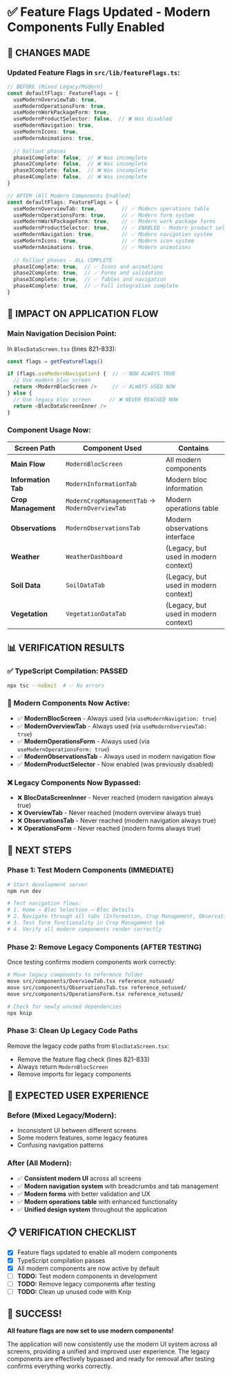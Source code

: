# ✅ Feature Flags Updated - Modern Components Fully Enabled

## 🎯 **CHANGES MADE**

### **Updated Feature Flags in `src/lib/featureFlags.ts`:**

```typescript
// BEFORE (Mixed Legacy/Modern)
const defaultFlags: FeatureFlags = {
  useModernOverviewTab: true,
  useModernOperationsForm: true,
  useModernWorkPackageForm: true,
  useModernProductSelector: false,  // ❌ Was disabled
  useModernNavigation: true,
  useModernIcons: true,
  useModernAnimations: true,
  
  // Rollout phases
  phase1Complete: false,  // ❌ Was incomplete
  phase2Complete: false,  // ❌ Was incomplete
  phase3Complete: false,  // ❌ Was incomplete
  phase4Complete: false,  // ❌ Was incomplete
}

// AFTER (All Modern Components Enabled)
const defaultFlags: FeatureFlags = {
  useModernOverviewTab: true,        // ✅ Modern operations table
  useModernOperationsForm: true,     // ✅ Modern form system
  useModernWorkPackageForm: true,    // ✅ Modern work package forms
  useModernProductSelector: true,    // ✅ ENABLED - Modern product selector
  useModernNavigation: true,         // ✅ Modern navigation system
  useModernIcons: true,              // ✅ Modern icon system
  useModernAnimations: true,         // ✅ Modern animations
  
  // Rollout phases - ALL COMPLETE
  phase1Complete: true,  // ✅ Icons and animations
  phase2Complete: true,  // ✅ Forms and validation
  phase3Complete: true,  // ✅ Tables and navigation
  phase4Complete: true,  // ✅ Full integration complete
}
```

## 🔄 **IMPACT ON APPLICATION FLOW**

### **Main Navigation Decision Point:**

In `BlocDataScreen.tsx` (lines 821-833):
```typescript
const flags = getFeatureFlags()

if (flags.useModernNavigation) {  // ✅ NOW ALWAYS TRUE
  // Use modern bloc screen
  return <ModernBlocScreen />     // ✅ ALWAYS USED NOW
} else {
  // Use legacy bloc screen      // ❌ NEVER REACHED NOW
  return <BlocDataScreenInner />
}
```

### **Component Usage Now:**

| Screen Path | Component Used | Contains |
|-------------|----------------|----------|
| **Main Flow** | `ModernBlocScreen` | All modern components |
| **Information Tab** | `ModernInformationTab` | Modern bloc information |
| **Crop Management** | `ModernCropManagementTab` → `ModernOverviewTab` | Modern operations table |
| **Observations** | `ModernObservationsTab` | Modern observations interface |
| **Weather** | `WeatherDashboard` | (Legacy, but used in modern context) |
| **Soil Data** | `SoilDataTab` | (Legacy, but used in modern context) |
| **Vegetation** | `VegetationDataTab` | (Legacy, but used in modern context) |

## 📊 **VERIFICATION RESULTS**

### **✅ TypeScript Compilation:** PASSED
```bash
npx tsc --noEmit  # ✅ No errors
```

### **🎯 Modern Components Now Active:**
- ✅ **ModernBlocScreen** - Always used (via `useModernNavigation: true`)
- ✅ **ModernOverviewTab** - Always used (via `useModernOverviewTab: true`)
- ✅ **ModernOperationsForm** - Always used (via `useModernOperationsForm: true`)
- ✅ **ModernObservationsTab** - Always used in modern navigation flow
- ✅ **ModernProductSelector** - Now enabled (was previously disabled)

### **❌ Legacy Components Now Bypassed:**
- ❌ **BlocDataScreenInner** - Never reached (modern navigation always true)
- ❌ **OverviewTab** - Never reached (modern overview always true)
- ❌ **ObservationsTab** - Never reached (modern navigation always true)
- ❌ **OperationsForm** - Never reached (modern forms always true)

## 🚀 **NEXT STEPS**

### **Phase 1: Test Modern Components (IMMEDIATE)**
```bash
# Start development server
npm run dev

# Test navigation flows:
# 1. Home → Bloc Selection → Bloc Details
# 2. Navigate through all tabs (Information, Crop Management, Observations)
# 3. Test form functionality in Crop Management tab
# 4. Verify all modern components render correctly
```

### **Phase 2: Remove Legacy Components (AFTER TESTING)**
Once testing confirms modern components work correctly:

```bash
# Move legacy components to reference folder
move src/components/OverviewTab.tsx reference_notused/
move src/components/ObservationsTab.tsx reference_notused/
move src/components/OperationsForm.tsx reference_notused/

# Check for newly unused dependencies
npx knip
```

### **Phase 3: Clean Up Legacy Code Paths**
Remove the legacy code paths from `BlocDataScreen.tsx`:
- Remove the feature flag check (lines 821-833)
- Always return `ModernBlocScreen`
- Remove imports for legacy components

## 🎯 **EXPECTED USER EXPERIENCE**

### **Before (Mixed Legacy/Modern):**
- Inconsistent UI between different screens
- Some modern features, some legacy features
- Confusing navigation patterns

### **After (All Modern):**
- ✅ **Consistent modern UI** across all screens
- ✅ **Modern navigation system** with breadcrumbs and tab management
- ✅ **Modern forms** with better validation and UX
- ✅ **Modern operations table** with enhanced functionality
- ✅ **Unified design system** throughout the application

## 📋 **VERIFICATION CHECKLIST**

- [x] Feature flags updated to enable all modern components
- [x] TypeScript compilation passes
- [x] All modern components are now active by default
- [ ] **TODO:** Test modern components in development
- [ ] **TODO:** Remove legacy components after testing
- [ ] **TODO:** Clean up unused code with Knip

## 🎉 **SUCCESS!**

**All feature flags are now set to use modern components!** 

The application will now consistently use the modern UI system across all screens, providing a unified and improved user experience. The legacy components are effectively bypassed and ready for removal after testing confirms everything works correctly.
